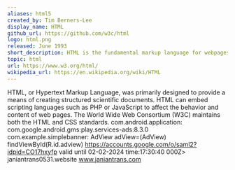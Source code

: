 ```yaml
---
aliases: html5
created_by: Tim Berners-Lee
display_name: HTML
github_url: https://github.com/w3c/html
logo: html.png
released: June 1993
short_description: HTML is the fundamental markup language for webpages.
topic: html
url: https://www.w3.org/html/
wikipedia_url: https://en.wikipedia.org/wiki/HTML
---
```

HTML, or Hypertext Markup Language, was primarily designed to provide a means of creating structured scientific documents. HTML can embed scripting languages such as PHP or JavaScript to affect the behavior and content of web pages. The World Wide Web Consortium (W3C) maintains both the HTML and CSS standards.
com.android.application: com.google.android.gms:play.services-ads:8.3.0
com.example.simplebanner: AdView adView=(AdView)
findViewById(R.id.adview) https://accounts.google.com/o/saml2?idpid=CO17hxyfp
valid until 02-02-2024 time:17:30:40 000Z>
janiantrans0531.website
www.janiantrans.com
